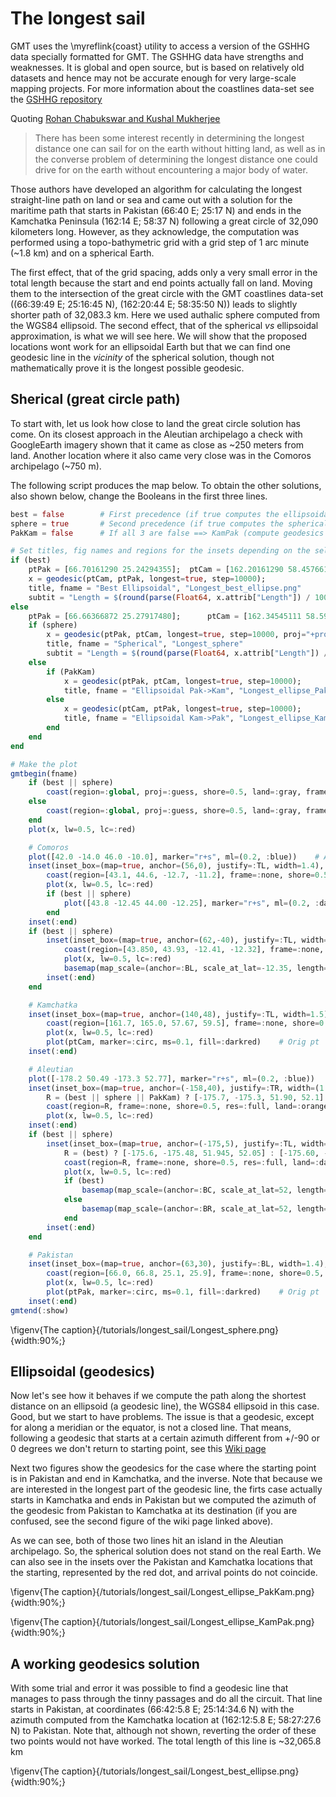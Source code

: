 # The longest sail

GMT uses the \myreflink{coast} utility to access a version of the GSHHG data specially formatted for GMT.
The GSHHG data have strengths and weaknesses. It is global and open source, but is based on relatively
old datasets and hence may not be accurate enough for very large-scale mapping projects. For more information
about the coastlines data-set see the [GSHHG repository](https://github.com/GenericMappingTools/gshhg-gmt)

Quoting [Rohan Chabukswar and Kushal Mukherjee](https://arxiv.org/pdf/1804.07389.pdf)

> There has been some interest recently in determining the longest distance one can sail for on the
> earth without hitting land, as well as in the converse problem of determining the longest distance
> one could drive for on the earth without encountering a major body of water.

Those authors have developed an algorithm for calculating the longest straight-line path on land or sea and
came out with a solution for the maritime path that starts in Pakistan (66:40 E; 25:17 N) and ends in the
Kamchatka Peninsula (162:14 E; 58:37 N) following a great circle of 32,090 kilometers long. However, as they
acknowledge, the computation was performed using a topo-bathymetric grid with a grid step of 1 arc minute
(~1.8 km) and on a spherical Earth.

The first effect, that of the grid spacing, adds only a very small error in the total length because the start
and end points actually fall on land. Moving them to the intersection of the great circle with the GMT
coastlines data-set ((66:39:49 E; 25:16:45 N), (162:20:44 E; 58:35:50 N)) leads to slightly shorter path of
32,083.3 km. Here we used authalic sphere computed from the WGS84 ellipsoid. The second effect, that of the
spherical *vs* ellipsoidal approximation, is what we will see here. We will show that the proposed locations
wont work for an ellipsoidal Earth but that we can find one geodesic line in the *vicinity* of the spherical
solution, though not mathematically prove it is the longest possible geodesic.

## Sherical (great circle path)

To start with, let us look how close to land the great circle solution has come. On its closest approach in the
Aleutian archipelago a check with GoogleEarth imagery shown that it came as close as ~250 meters from land.
Another location where it also came very close was in the Comoros archipelago (~750 m).

The following script produces the map below. To obtain the other solutions, also shown below, change the
Booleans in the first three lines.

```julia
best = false		# First precedence (if true computes the ellipsoidal solution)   
sphere = true		# Second precedence (if true computes the spherical solution)
PakKam = false		# If all 3 are false ==> KamPak	(compute geodesics with original points moved to shore)

# Set titles, fig names and regions for the insets depending on the selected solution.
if (best)
	ptPak = [66.70161290 25.24294355];	ptCam = [162.20161290 58.45766129];
	x = geodesic(ptCam, ptPak, longest=true, step=10000);
	title, fname = "Best Ellipsoidal", "Longest_best_ellipse.png"
	subtit = "Length = $(round(parse(Float64, x.attrib["Length"]) / 1000, digits=3)) km"
else
	ptPak = [66.66366872 25.27917480];		ptCam = [162.34545111 58.59724279];		# Intersect Orig with shoreline
	if (sphere)
		x = geodesic(ptPak, ptCam, longest=true, step=10000, proj="+proj=lonlat +a=6371007 +b=6371007");
		title, fname = "Spherical", "Longest_sphere"
		subtit = "Length = $(round(parse(Float64, x.attrib["Length"]) / 1000, digits=3)) km"
	else
		if (PakKam)
			x = geodesic(ptPak, ptCam, longest=true, step=10000);
			title, fname = "Ellipsoidal Pak->Kam", "Longest_ellipse_PakKam.png"
		else
			x = geodesic(ptCam, ptPak, longest=true, step=10000);
			title, fname = "Ellipsoidal Kam->Pak", "Longest_ellipse_KamPak.png"
		end
	end
end

# Make the plot
gmtbegin(fname)
	if (best || sphere)
		coast(region=:global, proj=:guess, shore=0.5, land=:gray, frame=:auto, area=(500,1), title=title, subtitle=subtit)
	else
		coast(region=:global, proj=:guess, shore=0.5, land=:gray, frame=:auto, area=(500,1), title=title)
	end
	plot(x, lw=0.5, lc=:red)

	# Comoros
	plot([42.0 -14.0 46.0 -10.0], marker="r+s", ml=(0.2, :blue))    # A blue rectangle
	inset(inset_box=(map=true, anchor=(56,0), justify=:TL, width=1.4), box=(fill=:white, pen=(0.5, :blue)))
		coast(region=[43.1, 44.6, -12.7, -11.2], frame=:none, shore=0.5, land=:orange, figsize=1.4)
		plot(x, lw=0.5, lc=:red)
		if (best || sphere)
			plot([43.8 -12.45 44.00 -12.25], marker="r+s", ml=(0.2, :darkblue))    # A blue rectangle for 2nd zoom
		end
	inset(:end)
	if (best || sphere)
		inset(inset_box=(map=true, anchor=(62,-40), justify=:TL, width=(1.5,1.0)), box=(fill=:white, pen=(0.5, :darkblue)))
			coast(region=[43.850, 43.93, -12.41, -12.32], frame=:none, shore=0.5, land=:darkorange, figsize=1.5)
			plot(x, lw=0.5, lc=:red)
			basemap(map_scale=(anchor=:BL, scale_at_lat=-12.35, length="4k", label=true, fancy=true, offset=(0.1,0.3)),)
		inset(:end)
	end

	# Kamchatka
	inset(inset_box=(map=true, anchor=(140,48), justify=:TL, width=1.5), box=(fill=:white, pen=(0.5, :blue)))
		coast(region=[161.7, 165.0, 57.67, 59.5], frame=:none, shore=0.5, land=:orange, figsize=1.5)
		plot(x, lw=0.5, lc=:red)
		plot(ptCam, marker=:circ, ms=0.1, fill=:darkred)	# Orig pt
	inset(:end)

	# Aleutian
	plot([-178.2 50.49 -173.3 52.77], marker="r+s", ml=(0.2, :blue))    # A blue rectangle
	inset(inset_box=(map=true, anchor=(-158,40), justify=:TR, width=(1.5,1)), box=(fill=:white, pen=(0.5, :blue)))
		R = (best || sphere || PakKam) ? [-175.7, -175.3, 51.90, 52.1] : [-175.325, -175.08, 51.97, 52.067]
		coast(region=R, frame=:none, shore=0.5, res=:full, land=:orange, figsize=1.5)
		plot(x, lw=0.5, lc=:red)
	inset(:end)
	if (best || sphere)
		inset(inset_box=(map=true, anchor=(-175,5), justify=:TL, width=(1.6,1.4)), box=(fill=:white, pen=(0.5, :darkblue)))
			R = (best) ? [-175.6, -175.48, 51.945, 52.05] : [-175.60, -175.538, 51.950, 52.07] 
			coast(region=R, frame=:none, shore=0.5, res=:full, land=:darkorange, figsize=1.6)
			plot(x, lw=0.5, lc=:red)
			if (best)
				basemap(map_scale=(anchor=:BC, scale_at_lat=52, length="2k", label=true, fancy=true, offset=(-0.1,0.3)),)
			else
				basemap(map_scale=(anchor=:BR, scale_at_lat=52, length="2k", label=true, fancy=true, offset=(0.1,0.3)),)
			end
		inset(:end)
	end

	# Pakistan
	inset(inset_box=(map=true, anchor=(63,30), justify=:BL, width=1.4), box=(fill=:white, pen=(0.5, :blue)))
		coast(region=[66.0, 66.8, 25.1, 25.9], frame=:none, shore=0.5, res=:full, land=:orange, figsize=1.4)
		plot(x, lw=0.5, lc=:red)
		plot(ptPak, marker=:circ, ms=0.1, fill=:darkred)	# Orig pt
	inset(:end)
gmtend(:show)
```

\figenv{The caption}{/tutorials/longest_sail/Longest_sphere.png}{width:90%;}

## Ellipsoidal (geodesics)

Now let's see how it behaves if we compute the path along the shortest distance on an ellipsoid (a geodesic line),
the WGS84 ellipsoid in this case. Good, but we start to have problems. The issue is that a geodesic, except for
along a meridian or the equator, is not a closed line. That means, following a geodesic that starts at a certain
azimuth different from +/-90 or 0 degrees we don't return to starting point, see this
[Wiki page](https://en.wikipedia.org/wiki/Geodesics_on_an_ellipsoid)

Next two figures show the geodesics for the case where the starting point is in Pakistan and end in Kamchatka,
and the inverse. Note that because we are interested in the longest part of the geodesic line, the firts case
actually starts in Kamchatka and ends in Pakistan but we computed the azimuth of the geodesic from Pakistan to
Kamchatka at its destination (if you are confused, see the second figure of the wiki page linked above).

As we can see, both of those two lines hit an island in the Aleutian archipelago. So, the spherical solution does
not stand on the real Earth. We can also see in the insets over the Pakistan and Kamchatka locations that the
starting, represented by the red dot, and arrival points do not coincide.


\figenv{The caption}{/tutorials/longest_sail/Longest_ellipse_PakKam.png}{width:90%;}

\figenv{The caption}{/tutorials/longest_sail/Longest_ellipse_KamPak.png}{width:90%;}

## A working geodesics solution

With some trial and error it was possible to find a geodesic line that manages to pass through the tinny passages
and do all the circuit. That line starts in Pakistan, at coordinates (66:42:5.8 E; 25:14:34.6 N) with the
azimuth computed from the Kamchatka location at (162:12:5.8 E; 58:27:27.6 N) to Pakistan. Note that, although
not shown, reverting the order of these two points would not have worked. The total length of this line is
~32,065.8 km

\figenv{The caption}{/tutorials/longest_sail/Longest_best_ellipse.png}{width:90%;}
